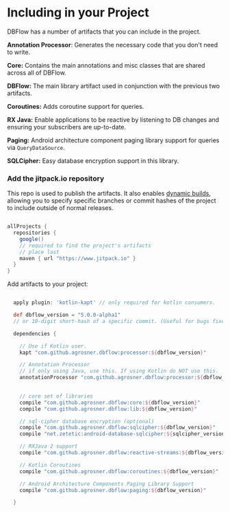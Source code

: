 # Including in your Project

DBFlow has a number of artifacts that you can include in the project.

**Annotation Processor**: Generates the necessary code that you don't need to write.

**Core:** Contains the main annotations and misc classes that are shared across all of DBFlow.

**DBFlow:** The main library artifact used in conjunction with the previous two artifacts.

**Coroutines:** Adds coroutine support for queries.

**RX Java:** Enable applications to be reactive by listening to DB changes and ensuring your subscribers are up-to-date.

**Paging:** Android architecture component paging library support for queries via `QueryDataSource`.

**SQLCipher:** Easy database encryption support in this library.

### Add the jitpack.io repository

This repo is used to publish the artifacts. It also enables [dynamic builds](https://jitpack.io/docs/), allowing you to specify specific branches or commit hashes of the project to include outside of normal releases.

```groovy

allProjects {
  repositories {
    google() 
    // required to find the project's artifacts
    // place last
    maven { url "https://www.jitpack.io" }
  }
}
```

Add artifacts to your project:

```groovy

  apply plugin: 'kotlin-kapt' // only required for kotlin consumers.

  def dbflow_version = "5.0.0-alpha1"
  // or 10-digit short-hash of a specific commit. (Useful for bugs fixed in develop, but not in a release yet)

  dependencies {

    // Use if Kotlin user.
    kapt "com.github.agrosner.dbflow:processor:${dbflow_version}"

    // Annotation Processor
    // if only using Java, use this. If using Kotlin do NOT use this.
    annotationProcessor "com.github.agrosner.dbflow:processor:${dbflow_version}"

    
    // core set of libraries
    compile "com.github.agrosner.dbflow:core:${dbflow_version}"
    compile "com.github.agrosner.dbflow:lib:${dbflow_version}"

    // sql-cipher database encryption (optional)
    compile "com.github.agrosner.dbflow:sqlcipher:${dbflow_version}"
    compile "net.zetetic:android-database-sqlcipher:${sqlcipher_version}@aar"

    // RXJava 2 support
    compile "com.github.agrosner.dbflow:reactive-streams:${dbflow_version}"

    // Kotlin Coroutines
    compile "com.github.agrosner.dbflow:coroutines:${dbflow_version}"

    // Android Architecture Components Paging Library Support
    compile "com.github.agrosner.dbflow:paging:${dbflow_version}"

  }

```
